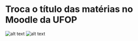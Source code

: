 # Troca o título das matérias no Moodle da UFOP


![alt text](https://imgur.com/sJ4CFxf.png) ![alt text](https://i.imgur.com/Ux5azbm.png)

